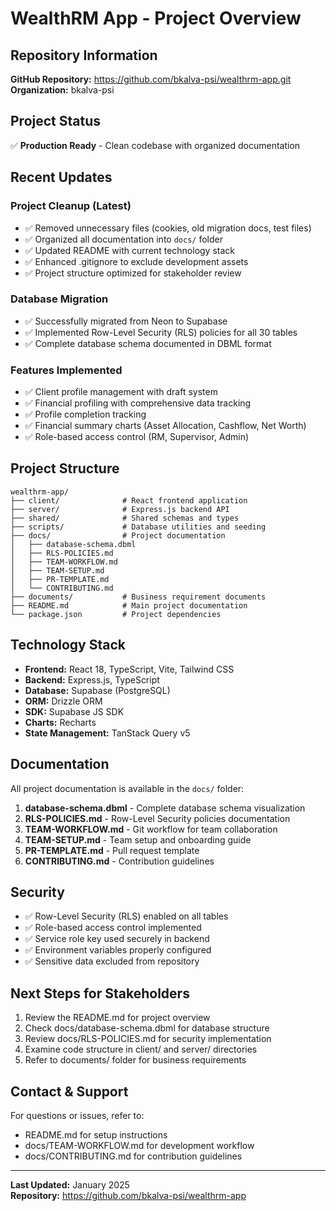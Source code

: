 # WealthRM App - Project Overview

## Repository Information

**GitHub Repository:** https://github.com/bkalva-psi/wealthrm-app.git  
**Organization:** bkalva-psi

## Project Status

✅ **Production Ready** - Clean codebase with organized documentation

## Recent Updates

### Project Cleanup (Latest)
- ✅ Removed unnecessary files (cookies, old migration docs, test files)
- ✅ Organized all documentation into `docs/` folder
- ✅ Updated README with current technology stack
- ✅ Enhanced .gitignore to exclude development assets
- ✅ Project structure optimized for stakeholder review

### Database Migration
- ✅ Successfully migrated from Neon to Supabase
- ✅ Implemented Row-Level Security (RLS) policies for all 30 tables
- ✅ Complete database schema documented in DBML format

### Features Implemented
- ✅ Client profile management with draft system
- ✅ Financial profiling with comprehensive data tracking
- ✅ Profile completion tracking
- ✅ Financial summary charts (Asset Allocation, Cashflow, Net Worth)
- ✅ Role-based access control (RM, Supervisor, Admin)

## Project Structure

```
wealthrm-app/
├── client/              # React frontend application
├── server/              # Express.js backend API
├── shared/              # Shared schemas and types
├── scripts/             # Database utilities and seeding
├── docs/                # Project documentation
│   ├── database-schema.dbml
│   ├── RLS-POLICIES.md
│   ├── TEAM-WORKFLOW.md
│   ├── TEAM-SETUP.md
│   ├── PR-TEMPLATE.md
│   └── CONTRIBUTING.md
├── documents/           # Business requirement documents
├── README.md            # Main project documentation
└── package.json         # Project dependencies
```

## Technology Stack

- **Frontend:** React 18, TypeScript, Vite, Tailwind CSS
- **Backend:** Express.js, TypeScript
- **Database:** Supabase (PostgreSQL)
- **ORM:** Drizzle ORM
- **SDK:** Supabase JS SDK
- **Charts:** Recharts
- **State Management:** TanStack Query v5

## Documentation

All project documentation is available in the `docs/` folder:

1. **database-schema.dbml** - Complete database schema visualization
2. **RLS-POLICIES.md** - Row-Level Security policies documentation
3. **TEAM-WORKFLOW.md** - Git workflow for team collaboration
4. **TEAM-SETUP.md** - Team setup and onboarding guide
5. **PR-TEMPLATE.md** - Pull request template
6. **CONTRIBUTING.md** - Contribution guidelines

## Security

- ✅ Row-Level Security (RLS) enabled on all tables
- ✅ Role-based access control implemented
- ✅ Service role key used securely in backend
- ✅ Environment variables properly configured
- ✅ Sensitive data excluded from repository

## Next Steps for Stakeholders

1. Review the README.md for project overview
2. Check docs/database-schema.dbml for database structure
3. Review docs/RLS-POLICIES.md for security implementation
4. Examine code structure in client/ and server/ directories
5. Refer to documents/ folder for business requirements

## Contact & Support

For questions or issues, refer to:
- README.md for setup instructions
- docs/TEAM-WORKFLOW.md for development workflow
- docs/CONTRIBUTING.md for contribution guidelines

---

**Last Updated:** January 2025  
**Repository:** https://github.com/bkalva-psi/wealthrm-app

